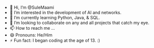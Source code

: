 - 👋 Hi, I’m @SuleMaami
- 👀 I’m interested in the development of AI and networks.
- 🌱 I’m currently learning Python, Java, & SQL.
- 💞️ I’m looking to collaborate on any and all projects that catch my eye.
- 📫 How to reach me ...
- 😄 Pronouns: He/Him
- ⚡ Fun fact: I began coding at the age of 13. :)

<!---
SuleMaami/SuleMaami is a ✨ special ✨ repository because its `README.md` (this file) appears on your GitHub profile.
You can click the Preview link to take a look at your changes.
--->
